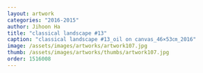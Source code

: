 ```yaml
---
layout: artwork
categories: "2016-2015"
author: Jihoon Ha
title: "classical landscape #13"
caption: "classical landscape #13_oil on canvas_46×53㎝_2016"
image: /assets/images/artworks/artwork107.jpg
thumb: /assets/images/artworks/thumbs/artwork107.jpg
order: 1516008
---
```

